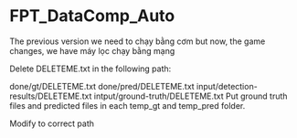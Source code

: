 # FPT_DataComp_Auto
The previous version we need to chạy bằng cơm but now, the game changes, we have máy lọc chạy bằng mạng


Delete DELETEME.txt in the following path:

done/gt/DELETEME.txt
done/pred/DELETEME.txt
input/detection-results/DELETEME.txt
intput/ground-truth/DELETEME.txt
Put ground truth files and predicted files in each temp_gt and temp_pred folder.

Modify to correct path
